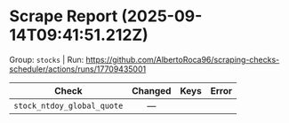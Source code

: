 # Scrape Report (2025-09-14T09:41:51.212Z)

Group: `stocks`  |  Run: https://github.com/AlbertoRoca96/scraping-checks-scheduler/actions/runs/17709435001

| Check | Changed | Keys | Error |
|---|:---:|:--|:--|
| `stock_ntdoy_global_quote` | — |  |  |
